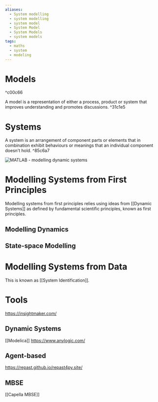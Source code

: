 ```yaml
---
aliases:
  - System modelling
  - system modelling
  - system model
  - System Model
  - System Models
  - system models
tags:
  - maths
  - system
  - modeling
---
```

# Models

^c00c66

A model is a representation of either a process, product or system that improves understanding and promotes discussions.  ^31c1e5

# Systems
A system is an arrangement of component parts or elements that in combination exhibit behaviours or meanings that an individual component doesn't hold.  ^85c6a7  

![MATLAB - modelling dynamic systems](https://www.youtube.com/watch?v=Oj7eAZCtJRk)


# Modelling Systems from First Principles
Modelling systems from first principles relies using ideas from [[Dynamic Systems]] as defined by fundamental scientific principles, known as first principles. 

## Modelling Dynamics

## State-space Modelling

# Modelling Systems from Data
This is known as [[System Identification]].

# Tools
https://insightmaker.com/
## Dynamic Systems 
[[Modelica]] 
https://www.anylogic.com/

## Agent-based
https://repast.github.io/repast4py.site/

## MBSE
[[Capella MBSE]]
